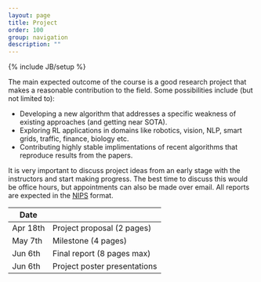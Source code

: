 ```yaml
---
layout: page
title: Project
order: 100
group: navigation
description: ""
---
```

{% include JB/setup %}

The main expected outcome of the course is a good research project that makes a reasonable contribution to the field. Some possibilities include (but not limited to):
- Developing a new algorithm that addresses a specific weakness of existing approaches (and getting near SOTA).
- Exploring RL applications in domains like robotics, vision, NLP, smart grids, traffic, finance, biology etc.
- Contributing highly stable implimentations of recent algorithms that reproduce results from the papers.

It is very important to discuss project ideas from an early stage with the instructors and start making progress. The best time to discuss this would be office hours, but appointments can also be made over email. All reports are expected in the [NIPS](https://nips.cc/Conferences/2017/PaperInformation/StyleFiles) format.

| Date                     |                                                       |
|--------------------------| ------------------------------------------------------|
| Apr 18th                 |   Project proposal (2 pages) |
| May 7th                  |   Milestone (4 pages) |
| Jun 6th                  |   Final report (8 pages max) |
| Jun 6th                  |   Project poster presentations |
